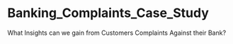 # Banking_Complaints_Case_Study
What Insights can we gain from Customers Complaints Against their Bank?
